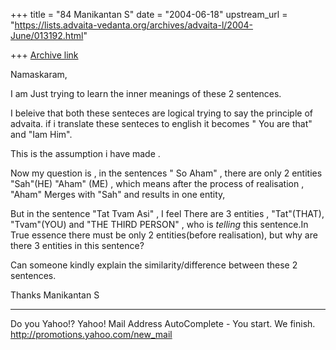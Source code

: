 +++
title = "84 Manikantan S"
date = "2004-06-18"
upstream_url = "https://lists.advaita-vedanta.org/archives/advaita-l/2004-June/013192.html"

+++
[Archive link](https://lists.advaita-vedanta.org/archives/advaita-l/2004-June/013192.html)

Namaskaram,

I am Just trying to learn the inner meanings of these
2 sentences.

I beleive that both these senteces are logical trying
to say the principle of advaita. if i translate these
senteces to english it becomes " You are that" and
"Iam Him".

This is the assumption i have made .

Now my question is , in the sentences " So Aham" ,
there are only 2 entities "Sah"(HE) "Aham" (ME) ,
which means after the process of realisation , "Aham"
Merges with "Sah" and results in one entity,

But in the sentence "Tat Tvam Asi" , I feel There are
3 entities , "Tat"(THAT), "Tvam"(YOU) and "THE THIRD
PERSON" , who is *telling* this sentence.In True
essence there must be only 2 entities(before
realisation), but why are there 3 entities in this
sentence?


Can someone kindly explain the similarity/difference
between these 2 sentences.

Thanks
Manikantan S




__________________________________
Do you Yahoo!?
Yahoo! Mail Address AutoComplete - You start. We finish.
http://promotions.yahoo.com/new_mail 

